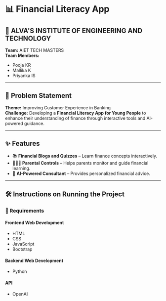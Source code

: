 # 📊 Financial Literacy App  

## 🏫 ALVA'S INSTITUTE OF ENGINEERING AND TECHNOLOGY  
**Team:** AIET TECH MASTERS  
**Team Members:**  
- Pooja KR  
- Mallika K  
- Priyanka IS  

---

## 🚀 Problem Statement  
**Theme:** Improving Customer Experience in Banking  
**Challenge:** Developing a **Financial Literacy App for Young People** to enhance their understanding of finance through interactive tools and AI-powered guidance.  

---

## ✨ Features  
- 📚 **Financial Blogs and Quizzes** – Learn finance concepts interactively.  
- 👨‍👩‍👧 **Parental Controls** – Helps parents monitor and guide financial learning.  
- 🤖 **AI-Powered Consultant** – Provides personalized financial advice.   

---

## 🛠️ Instructions on Running the Project  

### 📌 Requirements  

#### **Frontend Web Development**  
- HTML  
- CSS  
- JavaScript  
- Bootstrap  

#### **Backend Web Development**  
- Python  

#### **API**  
- OpenAI  
